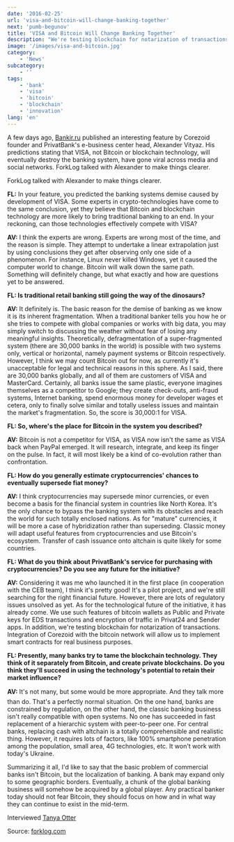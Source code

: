 ```yaml
---
date: '2016-02-25'
url: 'visa-and-bitcoin-will-change-banking-together'
next: 'pumb-begunov'
title: 'VISA and Bitcoin Will Change Banking Together'
description: "We're testing blockchain for notarization of transactions. Integration of Corezoid with the bitcoin network will allow us to implement smart contracts for real business purposes."
image: '/images/visa-and-bitcoin.jpg'
category:
    - 'News'
subcategory:
	- ''
tags:
    - 'bank'
    - 'visa'
    - 'bitcoin'
    - 'blockchain'
    - 'innovation'
lang: 'en'
---
```


A few days ago, [Bankir.ru](http://bankir.ru/publikacii/20160220/visa-ubivaet-banki-10007242/) published an interesting feature by Corezoid founder and PrivatBank's e-business center head, Alexander Vityaz. His predictions stating that VISA, not Bitcoin or blockchain technology, will eventually destroy the banking system, have gone viral across media and social networks. ForkLog talked with Alexander to make things clearer.

ForkLog talked with Alexander to make things clearer.

**FL:** In your feature, you predicted the banking systems demise caused by development of VISA. Some experts in crypto-technologies have come to the same conclusion, yet they believe that Bitcoin and blockchain technology are more likely to bring traditional banking to an end. In your reckoning, can those technologies effectively compete with VISA?

**AV:** I think the experts are wrong. Experts are wrong most of the time, and the reason is simple. They attempt to undertake a linear extrapolation just by using conclusions they get after observing only one side of a phenomenon. For instance, Linux never killed Windows, yet it caused the computer world to change. Bitcoin will walk down the same path. Something will definitely change, but what exactly and how are questions yet to be answered.

**FL: Is traditional retail banking still going the way of the dinosaurs?**

**AV:** It definitely is. The basic reason for the demise of banking as we know it is its inherent fragmentation. When a traditional banker tells you how he or she tries to compete with global companies or works with big data, you may simply switch to discussing the weather without fear of losing any meaningful insights. Theoretically, defragmentation of a super-fragmented system (there are 30,000 banks in the world) is possible with two systems only, vertical or horizontal, namely payment systems or Bitcoin respectively. However, I think we may count Bitcoin out for now, as currently it's unacceptable for legal and technical reasons in this sphere. As I said, there are 30,000 banks globally, and all of them are customers of VISA and MasterCard. Certainly, all banks issue the same plastic, everyone imagines themselves as a competitor to Google; they create check-outs, anti-fraud systems, Internet banking, spend enormous money for developer wages et cetera, only to finally solve similar and totally useless issues and maintain the market's fragmentation. So, the score is 30,000:1 for VISA.

**FL: So, where's the place for Bitcoin in the system you described?**

**AV:** Bitcoin is not a competitor for VISA, as VISA now isn't the same as VISA back when PayPal emerged. It will research, integrate, and keep its finger on the pulse. In fact, it will most likely be a kind of co-evolution rather than confrontation.

**FL: How do you generally estimate cryptocurrencies' chances to eventually supersede fiat money?**

**AV:** I think cryptocurrencies may supersede minor currencies, or even become a basis for the financial system in countries like North Korea. It's the only chance to bypass the banking system with its obstacles and reach the world for such totally enclosed nations. As for "mature" currencies, it will be more a case of hybridization rather than superseding. Classic money will adapt useful features from cryptocurrencies and use Bitcoin's ecosystem. Transfer of cash issuance onto altchain is quite likely for some countries.

**FL: What do you think about PrivatBank's service for purchasing with cryptocurrencies? Do you see any future for the initiative?**

**AV:** Considering it was me who launched it in the first place (in cooperation with the CEB team), I think it's pretty good! It's a pilot project, and we're still searching for the right financial future. However, there are lots of regulatory issues unsolved as yet. As for the technological future of the initiative, it has already come. We use such features of bitcoin wallets as Public and Private keys for EDS transactions and encryption of traffic in Privat24 and Sender apps. In addition, we're testing blockchain for notarization of transactions. Integration of Corezoid with the bitcoin network will allow us to implement smart contracts for real business purposes.

**FL: Presently, many banks try to tame the blockchain technology. They think of it separately from Bitcoin, and create private blockchains. Do you think they'll succeed in using the technology's potential to retain their market influence?**

**AV:** It's not many, but some would be more appropriate. And they talk more than do. That's a perfectly normal situation. On the one hand, banks are constrained by regulation, on the other hand, the classic banking business isn't really compatible with open systems. No one has succeeded in fast replacement of a hierarchic system with peer-to-peer one. For central banks, replacing cash with altchain is a totally comprehensible and realistic thing. However, it requires lots of factors, like 100% smartphone penetration among the population, small area, 4G technologies, etc. It won't work with today's Ukraine.

Summarizing it all, I'd like to say that the basic problem of commercial banks isn't Bitcoin, but the localization of banking. A bank may expand only to some geographic borders. Eventually, a chunk of the global banking business will somehow be acquired by a global player. Any practical banker today should not fear Bitcoin, they should focus on how and in what way they can continue to exist in the mid-term.

Interviewed [Tanya Otter](https://ru-ru.facebook.com/people/Tanya-Otter/100011439816047)

Source: [forklog.com](http://forklog.net/visa-and-bitcoin-will-change-banking-together/)

